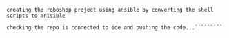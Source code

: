  `````````# ...roboshop-ansible
creating the roboshop project using ansible by converting the shell scripts to anisible

checking the repo is connected to ide and pushing the code...````````` 